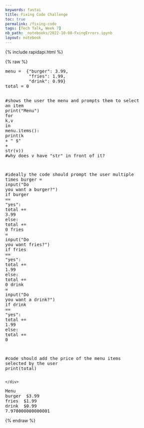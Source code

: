 ```yaml
---
keywords: fastai
title: Fixing Code Challenge
toc: true
permalink: /fixing-code
tags: [Tech Talk, Week 7]
nb_path: _notebooks/2022-10-08-FxingErrors.ipynb
layout: notebook
---
```


<!--
#################################################
### THIS FILE WAS AUTOGENERATED! DO NOT EDIT! ###
#################################################
# file to edit: _notebooks/2022-10-08-FxingErrors.ipynb
-->

<div class="container" id="notebook-container">
        
<div class="cell border-box-sizing text_cell rendered"><div class="inner_cell">
<div class="text_cell_render border-box-sizing rendered_html">
<p>{% include rapidapi.html %}</p>

</div>
</div>
</div>
    {% raw %}
    
<div class="cell border-box-sizing code_cell rendered">
<div class="input">

<div class="inner_cell">
    <div class="input_area">
<div class=" highlight hl-ipython3"><pre><span></span><span class="n">menu</span> <span class="o">=</span>  <span class="p">{</span><span class="s2">&quot;burger&quot;</span><span class="p">:</span> <span class="mf">3.99</span><span class="p">,</span>
         <span class="s2">&quot;fries&quot;</span><span class="p">:</span> <span class="mf">1.99</span><span class="p">,</span>
         <span class="s2">&quot;drink&quot;</span><span class="p">:</span> <span class="mf">0.99</span><span class="p">}</span>
<span class="n">total</span> <span class="o">=</span> <span class="mi">0</span>

<span class="c1">#shows the user the menu and prompts them to select an item</span>
<span class="nb">print</span><span class="p">(</span><span class="s2">&quot;Menu&quot;</span><span class="p">)</span>
<span class="k">for</span> <span class="n">k</span><span class="p">,</span><span class="n">v</span> <span class="ow">in</span> <span class="n">menu</span><span class="o">.</span><span class="n">items</span><span class="p">():</span>
    <span class="nb">print</span><span class="p">(</span><span class="n">k</span> <span class="o">+</span> <span class="s2">&quot;  $&quot;</span> <span class="o">+</span> <span class="nb">str</span><span class="p">(</span><span class="n">v</span><span class="p">))</span> <span class="c1">#why does v have &quot;str&quot; in front of it?</span>

<span class="c1">#ideally the code should prompt the user multiple times</span>
<span class="n">burger</span> <span class="o">=</span> <span class="nb">input</span><span class="p">(</span><span class="s2">&quot;Do you want a burger?&quot;</span><span class="p">)</span>
<span class="k">if</span> <span class="n">burger</span> <span class="o">==</span> <span class="s2">&quot;yes&quot;</span><span class="p">:</span>
    <span class="n">total</span> <span class="o">+=</span> <span class="mf">3.99</span>
<span class="k">else</span><span class="p">:</span>
    <span class="n">total</span> <span class="o">+=</span> <span class="mi">0</span>
<span class="n">fries</span> <span class="o">=</span> <span class="nb">input</span><span class="p">(</span><span class="s2">&quot;Do you want fries?&quot;</span><span class="p">)</span>
<span class="k">if</span> <span class="n">fries</span> <span class="o">==</span> <span class="s2">&quot;yes&quot;</span><span class="p">:</span>
    <span class="n">total</span> <span class="o">+=</span> <span class="mf">1.99</span>
<span class="k">else</span><span class="p">:</span>
    <span class="n">total</span> <span class="o">+=</span> <span class="mi">0</span>
<span class="n">drink</span> <span class="o">=</span> <span class="nb">input</span><span class="p">(</span><span class="s2">&quot;Do you want a drink?&quot;</span><span class="p">)</span>
<span class="k">if</span> <span class="n">drink</span> <span class="o">==</span> <span class="s2">&quot;yes&quot;</span><span class="p">:</span>
    <span class="n">total</span> <span class="o">+=</span> <span class="mf">1.99</span>
<span class="k">else</span><span class="p">:</span>
    <span class="n">total</span> <span class="o">+=</span> <span class="mi">0</span>

<span class="c1">#code should add the price of the menu items selected by the user </span>
<span class="nb">print</span><span class="p">(</span><span class="n">total</span><span class="p">)</span>
</pre></div>

    </div>
</div>
</div>

<div class="output_wrapper">
<div class="output">

<div class="output_area">

<div class="output_subarea output_stream output_stdout output_text">
<pre>Menu
burger  $3.99
fries  $1.99
drink  $0.99
7.970000000000001
</pre>
</div>
</div>

</div>
</div>

</div>
    {% endraw %}

</div>
 

